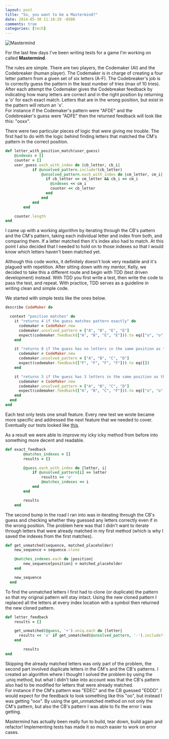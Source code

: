 ```yaml
---
layout: post
title: "So, you want to be a Mastermind?"
date: 2014-05-30 11:10:29 -0500
comments: true
categories: [tech]
---
```

![Mastermind](http://i.imgur.com/ANjI6Vi.png)

For the last few days I've been writing tests for a game I'm working on called __Mastermind__.
<!-- more -->
The rules are simple. There are two players, the Codemaker (AI) and the Codebreaker (human player). The Codemaker is in charge of creating a four letter pattern from a given set of six letters (A-F). The Codebreaker's job is to correctly guess the pattern in the least number of tries (max of 10 tries). After each attempt the Codemaker gives the Codebreaker feedback by indicating how many letters are correct and in the right position by returning a 'o' for each exact match. Letters that are in the wrong position, but exist in the pattern will return an 'x'.  
For instance if the Codemaker's pattern were "AFDE" and the Codebreaker's guess were "ADFE" then the returned feedback will look like this: "ooxx".

There were two particular pieces of logic that were giving me trouble. The first had to do with the logic behind finding letters that matched the CM's pattern in the correct position. 

``` ruby Find matching letters with the correct position
def letter_with_position_match(user_guess)
	@indexes = []
	counter = []
	user_guess.each_with_index do |cb_letter, cb_i|
			if @unsolved_pattern.include?(cb_letter)
				@unsolved_pattern.each_with_index do |cm_letter, cm_i|
				  if cb_letter == cm_letter && cb_i == cm_i
				  	@indexes << cm_i
				  	counter << cb_letter 
				  end
				end
			end
		end

	counter.length
end
```

I came up with a working algorithm by iterating through the CB's pattern and the CM's pattern, taking each individual letter and index from both, and comparing them. If a letter matched then it's index also had to match. At this point I also decided that I needed to hold on to those indexes so that I would know which letters haven't been matched yet. 

Although this code works, it definitely doesn't look very readable and it's plagued with repetition. After sitting down with my mentor, Kelly, we decided to take this a different route and begin with TDD (test driven development) instead. With TDD you first write a test, then write the code to pass the test, and repeat. With practice, TDD serves as a guideline in writing clean and simple code. 

We started with simple tests like the ones below.

``` ruby codemaker_spec.rb https://github.com/calvached/mastermind/blob/master/spec/codemaker_spec.rb Source Article
describe CodeMaker do

  context "position matches" do
    it "returns 4 if the guess matches pattern exactly" do
      codemaker = CodeMaker.new
      codemaker.unsolved_pattern = ["A", "B", "E", "E"]
      expect(codemaker.feedback(["A", "B", "E", "E"])).to eq(["o", "o", "o", "o"])
    end

    it "returns 0 if the guess has no letters in the same position as the pattern" do
      codemaker = CodeMaker.new
      codemaker.unsolved_pattern = ["A", "B", "C", "D"]
      expect(codemaker.feedback(["F", "F", "F", "F"])).to eq([])
    end

    it "returns 3 if the guess has 3 letters in the same position as the pattern" do
      codemaker = CodeMaker.new
      codemaker.unsolved_pattern = ["A", "B", "C", "D"]
      expect(codemaker.feedback(["A", "B", "C", "F"])).to eq(["o", "o", "o"])
    end
  end
end
```
Each test only tests one small feature. Every new test we wrote became more specific and addressed the next feature that we needed to cover. Eventually our tests looked like [this](https://github.com/calvached/mastermind/blob/master/spec/codemaker_spec.rb).

As a result we were able to improve my icky icky method from before into something more decent and readable.

``` ruby codemaker.rb https://github.com/calvached/mastermind/blob/master/lib/codemaker.rb Source Article
def exact_feedback
		@matches_indexes = []
		results = []

		@guess.each_with_index do |letter, i|
			if @unsolved_pattern[i] == letter
				results << 'o' 
				@matches_indexes << i
			end
		end

		results
	end
```

The second bump in the road I ran into was in iterating through the CB's guess and checking whether they guessed any letters correctly even if in the wrong position. The problem here was that I didn't want to iterate through letters that were already matched in my first method (which is why I saved the indexes from the first matches).

``` ruby codemaker.rb https://github.com/calvached/mastermind/blob/master/lib/codemaker.rb Source Article
def get_unmatched(sequence, matched_placeholder)
  	new_sequence = sequence.clone

  	@matches_indexes.each do |position|
  		new_sequence[position] = matched_placeholder
  	end

  	new_sequence
  end
```

To find the unmatched letters I first had to clone (or duplicate) the pattern so that my original pattern will stay intact. Using the new cloned pattern I replaced all the letters at every index location with a symbol then returned the new cloned pattern. 

``` ruby codemaker.rb https://github.com/calvached/mastermind/blob/master/lib/codemaker.rb Source Article
def letter_feedback
  	results = []

  	get_unmatched(@guess, '+').uniq.each do |letter|
  	  results << 'x' if get_unmatched(@unsolved_pattern, '-').include?(letter)
  	end

		results
end
```

Skipping the already matched letters was only part of the problem, the second part involved duplicate letters in the CM's and the CB's patterns. I created an algorithm where I thought I solved the problem by using the .uniq method, but what I didn't take into account was that the CB's pattern also had to be modified for letters that were already matched.  
For instance if the CM's pattern was "EDEC" and the CB guessed "EDDD". I would expect for the feedback to look something like this "oo", but instead I was getting "oox". By using the get_unmatched method on not only the CM's pattern, but also the CB's pattern I was able to fix the error I was getting.

Mastermind has actually been really fun to build, tear down, build again and refactor! Implementing tests has made it so much easier to work on error cases.
